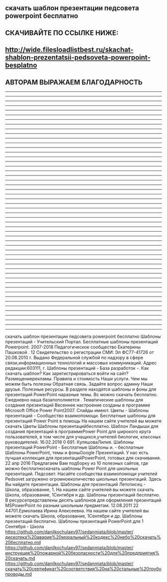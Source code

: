 скачать шаблон презентации педсовета powerpoint бесплатно
--------------------------------------------------
СКАЧИВАЙТЕ ПО ССЫЛКЕ НИЖЕ:
--------------------------------------------------
http://wide.filesloadlistbest.ru/skachat-shablon-prezentatsii-pedsoveta-powerpoint-besplatno
--------------------------------------------------
АВТОРАМ ВЫРАЖАЕМ БЛАГОДАРНОСТЬ
--------------------------------------------------
--------------------------------------------------
--------------------------------------------------
--------------------------------------------------
--------------------------------------------------
--------------------------------------------------
--------------------------------------------------
--------------------------------------------------
--------------------------------------------------
--------------------------------------------------
--------------------------------------------------
--------------------------------------------------
--------------------------------------------------
--------------------------------------------------
--------------------------------------------------
--------------------------------------------------
--------------------------------------------------
--------------------------------------------------
--------------------------------------------------
--------------------------------------------------
--------------------------------------------------
--------------------------------------------------
--------------------------------------------------
--------------------------------------------------
--------------------------------------------------
--------------------------------------------------
--------------------------------------------------
--------------------------------------------------
--------------------------------------------------
--------------------------------------------------
--------------------------------------------------
--------------------------------------------------
--------------------------------------------------
--------------------------------------------------
--------------------------------------------------
--------------------------------------------------
--------------------------------------------------
--------------------------------------------------
--------------------------------------------------
--------------------------------------------------
--------------------------------------------------
--------------------------------------------------
--------------------------------------------------
--------------------------------------------------
--------------------------------------------------
--------------------------------------------------
--------------------------------------------------
--------------------------------------------------
--------------------------------------------------
--------------------------------------------------
--------------------------------------------------
--------------------------------------------------
--------------------------------------------------
скачать шаблон презентации педсовета powerpoint бесплатно Шаблоны презентаций - Учительский Портал. Бесплатные шаблоны презентаций Powerpoint. 2007-2018 Педагогическое сообщество Екатерины Пашковой  . 12 Свидетельство о регистрации СМИ: Эл ФС77-41726 от 20.08.2010 г. Выдано Федеральной службой по надзору в сфере связи,информационных технологий и массовых коммуникаций. Адрес редакции:603111, г. Шаблоны презентаций - База разработок  -. Как скачать шаблон? Как зарегистрироваться  войти на сайт? Размещениерекламы. Правила и стоимость  Наши услуги. Чем мы можем быть полезны Обратная связь. Задайте вопрос админу  Наши друзья. Полезные ресурсы. В разделе находятся шаблоны и фоны для презентаций PowerPoint наразные темы.  Вс можно скачать бесплатно. Ежедневно наша базапополняется . Тематические шаблоны для создания презентаций Весеннее настроение созданы в программе Microsoft Office Power Point2007. Слайды имеют. Цветы - Шаблоны презентаций - Сообщество взаимопомощи. Бесплатные шаблоны для презентаций Power Point в помощь
На нашем сайте учителей вы можете скачать Цветы Шаблоны презентацийбесплатно.  Шаблон Ландыши для создания презентаций в программеPower Point для широкого круга пользователей, в том числе для учащихся,учителей биологии, классных руководителей. 16.02.2018 0 691. КуляшоваЛилия. Шаблоны презентаций PowerPoint - Бесплатные Шаблоны и. - бесплатные Шаблоны PowerPoint, темы и фоныGoogle Презентаций. У нас есть лучшая коллекция для презентацийPowerPoint, готовых для скачивания. 22 апр 2016  Предлагаем Вам подборку из 10 полезных сайтов, где можно бесплатноскачать шаблоны Power Point для школьных презентаций.  Педсовет. Насайте сообщества взаимопомощи учителей Pedsovet загружено огромноеколичество школьных презентаций. Здесь Вы найдете презентации. Шаблоны для презентаций Летописец - Школа, образование, 1. На нашем сайте учителей вы можете скачать Школа, образование, 1Сентября и др. Шаблоны презентаций бесплатно.  В ресурсепредставлены десять шаблонов для оформления презентаций MSPowerPoint по разным школьным предметам. 12.08.2011 22 44701.Ермолаева Ирина Алексеевна. На нашем сайте учителей вы можете скачать Школа, образование, 1Сентября и др. Шаблоны презентаций бесплатно. Шаблоны презентаций PowerPoint для 1 Сентября - Школа
https://github.com/danilkochulaev97/sedanmiata/blob/master/дискотека%20авария%20моральный%20кодекс%20небо%20скачать%20бесплатно.md
https://github.com/danilkochulaev97/sedanmiata/blob/master/инструкция%20пожарной%20безопасности%20для%20предприятия%20скачать.md
https://github.com/danilkochulaev97/sedanmiata/blob/master/скачать%20сертификат%20соответствия%20на%20стальные%20трубопроводы.md